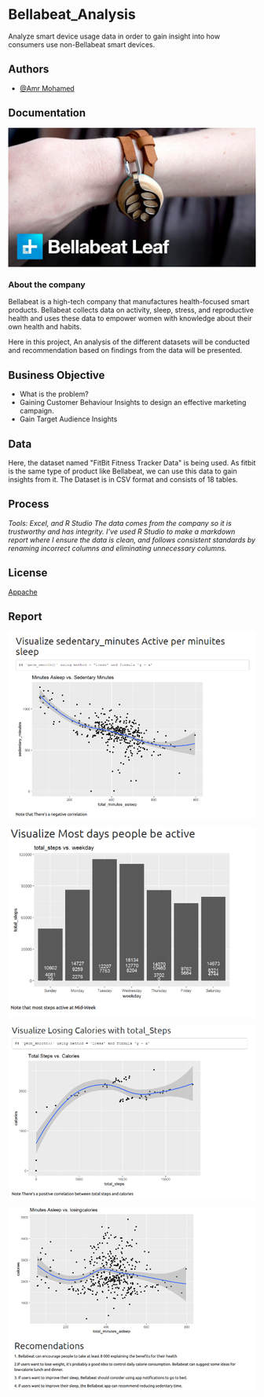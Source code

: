 # Bellabeat_Analysis 
Analyze smart device usage data in order to gain insight into how consumers use non-Bellabeat smart devices.

## Authors

- [@Amr Mohamed](https://github.com/Amr-mohamed10)

## Documentation

![Logo](https://github.com/Amr-mohamed10/Bellabeat_Analysis/blob/main/Bellabeat.jpg)

### About the company
Bellabeat is a high-tech company that manufactures health-focused smart products. Bellabeat collects data on activity, sleep, stress, and reproductive health and uses these data to empower women with knowledge about their own health and habits.

Here in this project, An analysis of the different datasets will be conducted and recommendation based on findings from the data will be presented.

## Business Objective 
- What is the problem?
- Gaining Customer Behaviour Insights to design an effective marketing campaign.
- Gain Target Audience Insights

## Data
Here, the dataset named "FitBit Fitness Tracker Data" is being used. As fitbit is the same type of product like Bellabeat, we can use this data to gain insights from it.
The Dataset is in CSV format and consists of 18 tables.

## Process 

_Tools: Excel, and R Studio The data comes from the company so it is trustworthy and has integrity. I’ve used R Studio to make a markdown report where I ensure the data is clean, and follows consistent standards by renaming incorrect columns and eliminating unnecessary columns._

## License

[Appache](https://choosealicense.com/licenses/apache-2.0/)

## __Report__

![Visual1](https://github.com/Amr-mohamed10/Bellabeat_Analysis/blob/main/Visualization/Mins_Sleep%20vs%20Sedentary%20mins.PNG)

![Visual2](https://github.com/Amr-mohamed10/Bellabeat_Analysis/blob/main/Visualization/Total_steps%20vs%20weekday.PNG)

![visual3](https://github.com/Amr-mohamed10/Bellabeat_Analysis/blob/main/Visualization/Total_steps%20vs%20Calories.PNG)

![visual4](https://github.com/Amr-mohamed10/Bellabeat_Analysis/blob/main/Visualization/Recommendation.PNG)
